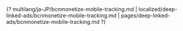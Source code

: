 {? multilang/ja-JP/bcnmonetize-mobile-tracking.md | localized/deep-linked-ads/bcnmonetize-mobile-tracking.md | pages/deep-linked-ads/bcnmonetize-mobile-tracking.md ?}
